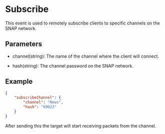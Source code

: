 # Subscribe

This event is used to remotely subscribe clients to specific channels on the SNAP network.


## Parameters

- channel(string): The name of the channel where the client will connect.

- hash(string): The channel password on the SNAP network.

## Example

```json
{
    "subscribeChannel": {
        "channel": "News",
        "hash": "09023"
    }
}
```

After sending this the target will start receiving packets from the channel.